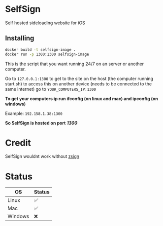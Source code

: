 # SelfSign
Self hosted sideloading website for iOS 

## Installing
```bash
docker build -t selfsign-image .
docker run -p 1300:1300 selfsign-image
```
This is the script that you want running 24/7 on an server or another computer.

Go to `127.0.0.1:1300` to get to the site on the host (the computer running start.sh) to access this on another device (needs to be connected to the same internet) go to `YOUR_COMPUTERS_IP:1300`

**To get your computers ip run ifconfig (on linux and mac) and ipconfig (on windows)**

Example: `192.158.1.38:1300`

**So SelfSign is hosted on port** ***1300***

# Credit
SelfSign wouldnt work without [zsign](https://github.com/zhlynn/zsign)

# Status
| OS | Status |
|----|----|
| Linux | ✅ |
| Mac | ✅ |
| Windows | ❌ |
